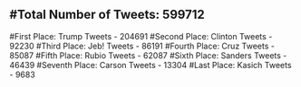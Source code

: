 #Total Number of Tweets: 599712 
---
#First Place: Trump Tweets - 204691
#Second Place: Clinton Tweets - 92230
#Third Place: Jeb! Tweets - 86191
#Fourth Place: Cruz Tweets - 85087
#Fifth Place: Rubio Tweets - 62087
#Sixth Place: Sanders Tweets - 46439
#Seventh Place: Carson Tweets - 13304
#Last Place: Kasich Tweets - 9683
